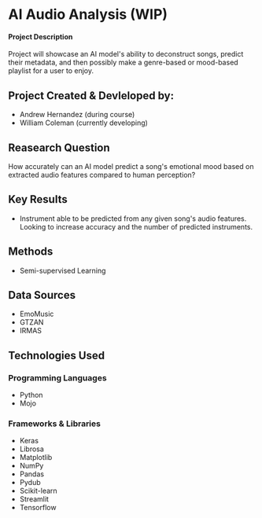 # AI Audio Analysis (WIP)
#### Project Description
Project will showcase an AI model's ability to deconstruct songs, predict their metadata, and then possibly make a genre-based or mood-based playlist for a user to enjoy.

## Project Created & Devleloped by:
- Andrew Hernandez (during course)
- William Coleman (currently developing)

## Reasearch Question
How accurately can an AI model predict a song's emotional mood based on extracted audio features compared to human perception?

## Key Results
- Instrument able to be predicted from any given song's audio features. Looking to increase accuracy and the number of predicted instruments.

## Methods
- Semi-supervised Learning

## Data Sources
- EmoMusic
- GTZAN
- IRMAS

## Technologies Used

### Programming Languages 
- Python
- Mojo

### Frameworks & Libraries
- Keras
- Librosa
- Matplotlib
- NumPy
- Pandas
- Pydub
- Scikit-learn
- Streamlit
- Tensorflow

